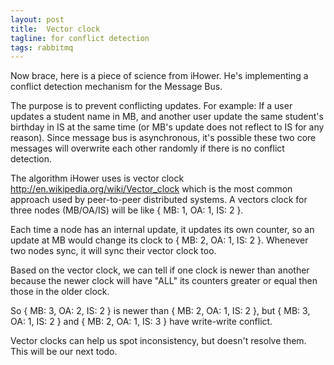 ```yaml
---
layout: post
title:  Vector clock
tagline: for conflict detection
tags: rabbitmq
---
```

Now brace, here is a piece of science from iHower. He's implementing a conflict detection mechanism for the Message Bus.

The purpose is to prevent conflicting updates. For example: If a user updates a student name in MB, and another user update the same student's birthday in IS at the same time (or MB's update does not reflect to IS for any reason). Since message bus is asynchronous, it's possible these two core messages will overwrite each other randomly if there is no conflict detection.

The algorithm iHower uses is vector clock <http://en.wikipedia.org/wiki/Vector_clock> which is the most common approach used by peer-to-peer distributed systems. A vectors clock for three nodes (MB/OA/IS) will be like { MB: 1, OA: 1, IS: 2 }.

Each time a node has an internal update, it updates its own counter, so an update at MB would change its clock to { MB: 2, OA: 1, IS: 2 }. Whenever two nodes sync, it will sync their vector clock too.

Based on the vector clock, we can tell if one clock is newer than another because the newer clock will have "ALL" its counters greater or equal then those in the older clock.

So { MB: 3, OA: 2, IS: 2 } is newer than { MB: 2, OA: 1, IS: 2 }, but { MB: 3, OA: 1, IS: 2 } and { MB: 2, OA: 1, IS: 3 } have write-write conflict.

Vector clocks can help us spot inconsistency, but doesn't resolve them. This will be our next todo.
